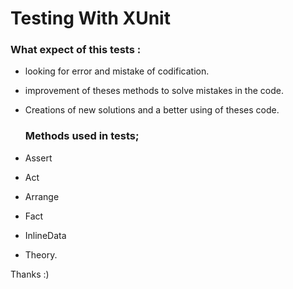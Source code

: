 # Testing With XUnit



### What expect of this tests : 

- looking for error and mistake of codification.
- improvement of theses methods to solve mistakes in the code.
- Creations of new solutions and a better using of theses code.


  ### Methods used in tests;
- Assert
- Act
- Arrange
- Fact
- InlineData
- Theory.

Thanks :) 
  
